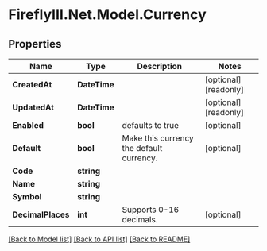 # FireflyIII.Net.Model.Currency
## Properties

Name | Type | Description | Notes
------------ | ------------- | ------------- | -------------
**CreatedAt** | **DateTime** |  | [optional] [readonly] 
**UpdatedAt** | **DateTime** |  | [optional] [readonly] 
**Enabled** | **bool** | defaults to true | [optional] 
**Default** | **bool** | Make this currency the default currency. | [optional] 
**Code** | **string** |  | 
**Name** | **string** |  | 
**Symbol** | **string** |  | 
**DecimalPlaces** | **int** | Supports 0-16 decimals. | [optional] 

[[Back to Model list]](../README.md#documentation-for-models) [[Back to API list]](../README.md#documentation-for-api-endpoints) [[Back to README]](../README.md)

